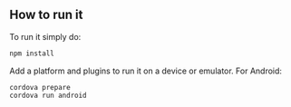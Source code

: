 ## How to run it

To run it simply do:

```bash
npm install
```

Add a platform and plugins to run it on a device or emulator. For Android:

```
cordova prepare
cordova run android
```

